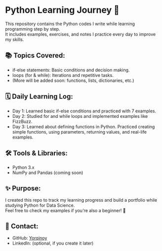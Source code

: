 # Python Learning Journey 🚀

This repository contains the Python codes I write while learning programming step by step.  
It includes examples, exercises, and notes I practice every day to improve my skills.  

## 📚 Topics Covered:
- if-else statements: Basic conditions and decision making.
- loops (for & while): Iterations and repetitive tasks.
- (More will be added soon: functions, lists, dictionaries, etc.)

## 🗓️ Daily Learning Log:
- Day 1: Learned basic if-else conditions and practiced with 7 examples.  
- Day 2: Studied for and while loops and implemented examples like FizzBuzz.  
- Day 3: Learned about defining functions in Python. Practiced creating simple functions, using parameters, returning values, and real-life examples.

## 🛠️ Tools & Libraries:
- Python 3.x  
- NumPy and Pandas (coming soon)  

## ✨ Purpose:
I created this repo to track my learning progress and build a portfolio while studying Python for Data Science.  
Feel free to check my examples if you're also a beginner! 🌱

## 📩 Contact:
- GitHub: [Yorqinoy](https://github.com/Yorqinoyyy)
- LinkedIn: (optional, if you create it later)
